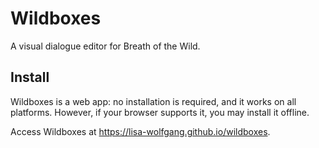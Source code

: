 # Wildboxes

A visual dialogue editor for Breath of the Wild.

## Install

Wildboxes is a web app: no installation is required, and it works on all platforms. However, if your browser supports it, you may install it offline.

Access Wildboxes at https://lisa-wolfgang.github.io/wildboxes.
